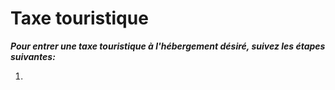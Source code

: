 

# Taxe touristique

***Pour entrer une taxe touristique à l'hébergement désiré, suivez les étapes suivantes:***

1. 
